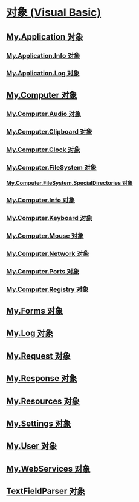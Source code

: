 # [对象 (Visual Basic)](index.md)
## [My.Application 对象](my-application-object.md)
### [My.Application.Info 对象](my-application-info-object.md)
### [My.Application.Log 对象](my-application-log-object.md)
## [My.Computer 对象](my-computer-object.md)
### [My.Computer.Audio 对象](my-computer-audio-object.md)
### [My.Computer.Clipboard 对象](my-computer-clipboard-object.md)
### [My.Computer.Clock 对象](my-computer-clock-object.md)
### [My.Computer.FileSystem 对象](my-computer-filesystem-object.md)
#### [My.Computer.FileSystem.SpecialDirectories 对象](my-computer-filesystem-specialdirectories-object.md)
### [My.Computer.Info 对象](my-computer-info-object.md)
### [My.Computer.Keyboard 对象](my-computer-keyboard-object.md)
### [My.Computer.Mouse 对象](my-computer-mouse-object.md)
### [My.Computer.Network 对象](my-computer-network-object.md)
### [My.Computer.Ports 对象](my-computer-ports-object.md)
### [My.Computer.Registry 对象](my-computer-registry-object.md)
## [My.Forms 对象](my-forms-object.md)
## [My.Log 对象](my-log-object.md)
## [My.Request 对象](my-request-object.md)
## [My.Response 对象](my-response-object.md)
## [My.Resources 对象](my-resources-object.md)
## [My.Settings 对象](my-settings-object.md)
## [My.User 对象](my-user-object.md)
## [My.WebServices 对象](my-webservices-object.md)
## [TextFieldParser 对象](textfieldparser-object.md)
